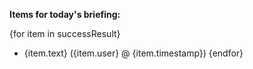 **Items for today's briefing:**

{for item in successResult}
- {item.text} ({item.user} @ {item.timestamp})
{endfor}